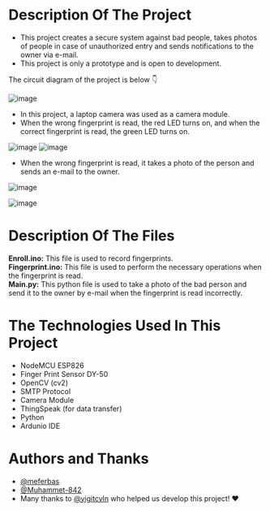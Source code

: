  # Description Of The Project
- This project creates a secure system against bad people, takes photos of people in case of unauthorized entry and sends notifications to the owner via e-mail.
- This project is only a prototype and is open to development.

The circuit diagram of the project is below 👇

![image](https://github.com/meferbas/FingerPrint-Security-System-IoT/assets/103934031/7c2abc53-6982-4d1d-87bc-ff61e2fec8be)

- In this project, a laptop camera was used as a camera module.
- When the wrong fingerprint is read, the red LED turns on, and when the correct fingerprint is read, the green LED turns on.


![image](https://github.com/meferbas/FingerPrint-Security-System-IoT/assets/103934031/0729a1ed-f11b-4e66-8fd1-78b114461fc4) ![image](https://github.com/meferbas/FingerPrint-Security-System-IoT/assets/103934031/345f6b89-645c-404b-897e-d608d1d3f37d)

- When the wrong fingerprint is read, it takes a photo of the person and sends an e-mail to the owner.



![image](https://github.com/meferbas/FingerPrint-Security-System-IoT/assets/103934031/a8a34056-6e75-4d32-9ec8-f12116cde75e)

![image](https://github.com/meferbas/FingerPrint-Security-System-IoT/assets/103934031/638d92f5-5007-4017-8741-80ae2a566d09)

# Description Of The Files
**Enroll.ino:** This file is used to record fingerprints. <br>
**Fingerprint.ino:** This file is used to perform the necessary operations when the fingerprint is read. <br>
**Main.py:** This python file is used to take a photo of the bad person and send it to the owner by e-mail when the fingerprint is read incorrectly.

# The Technologies Used In This Project
- NodeMCU ESP826
- Finger Print Sensor DY-50
- OpenCV (cv2)
- SMTP Protocol
- Camera Module
- ThingSpeak (for data transfer)
- Python
- Ardunio IDE

# Authors and Thanks
- [@meferbas](https://www.github.com/meferbas)
-  [@Muhammet-842](https://www.github.com/Muhammet-842)
-  Many thanks to [@yigitcyln](https://github.com/yigitcyln) who helped us develop this project! ❤️


